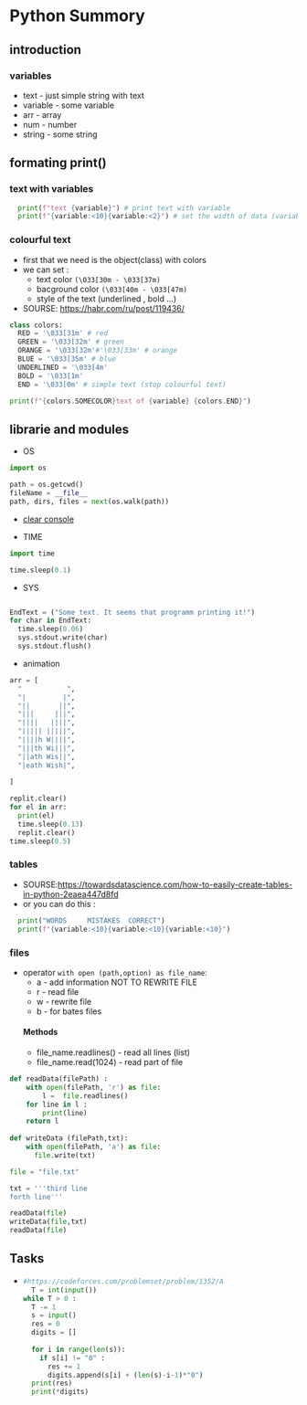 # Python Summory

## introduction
### variables 
+ text - just simple string with text
+ variable - some variable 
+ arr - array
+ num - number
+ string - some string 

## formating print()
### text with variables
```python
  print(f"text {variable}") # print text with variable
  print(f"{variable:<10}{variable:<2}") # set the width of data (variable) (if len of data less that 10 it will set the width with ' '
```
### colourful text
  + first that we need is the object(class) with colors 
  + we can set :
    + text color ```(\033[30m - \033[37m)```
    + bacground color ```(\033[40m - \033[47m)```
    + style of the text (underlined , bold ...)
  + SOURSE: https://habr.com/ru/post/119436/
  ```python
  class colors:
    RED = '\033[31m' # red
    GREEN = '\033[32m' # green
    ORANGE = '\033[32m'#'\033[33m' # orange
    BLUE = '\033[35m' # blue
    UNDERLINED = '\033[4m'
    BOLD = '\033[1m'
    END = '\033[0m' # simple text (stop colourful text)
  
  print(f"{colors.SOMECOLOR}text of {variable} {colors.END}")
  ```
## librarie and modules
+ OS
```python
import os

path = os.getcwd()
fileName = __file__
path, dirs, files = next(os.walk(path))

```
+ [clear console](https://www.delftstack.com/howto/python/python-clear-console/)

+ TIME

```python
import time

time.sleep(0.1)
```

+ SYS
```python

EndText = ("Some text. It seems that programm printing it!")
for char in EndText:
  time.sleep(0.06)
  sys.stdout.write(char)
  sys.stdout.flush()


```

+ animation
```python
arr = [
  "           ",
  "|         |",
  "||       ||",
  "|||     |||",
  "||||   ||||",
  "||||| |||||",
  "||||h W||||",
  "|||th Wi|||",
  "||ath Wis||",
  "|eath Wish|",
  
]

replit.clear()
for el in arr:
  print(el)
  time.sleep(0.13)
  replit.clear()
time.sleep(0.5)

```

### tables 
  + SOURSE:https://towardsdatascience.com/how-to-easily-create-tables-in-python-2eaea447d8fd
  + or you can do this :
  ```python
    print("WORDS     MISTAKES  CORRECT")
    print(f"{variable:<10}{variable:<10}{variable:<10}")
  ```
### files
+ operator `with open (path,option) as file_name`:
  + a - add information NOT TO REWRITE FILE
  + r - read file 
  + w - rewrite file 
  + b - for bates files
  #### Methods
  + file_name.readlines() - read all lines (list)
  + file_name.read(1024) - read part of file
```python
def readData(filePath) :
    with open(filePath, 'r') as file: 
        l =  file.readlines()
    for line in l :
        print(line)
    return l
    
def writeData (filePath,txt):
    with open(filePath, 'a') as file: 
      file.write(txt)

file = "file.txt"

txt = '''third line
forth line'''

readData(file)
writeData(file,txt)
readData(file)
```

## Tasks
+ ```python
  #https://codeforces.com/problemset/problem/1352/A
    T = int(input())
  while T > 0 :
    T -= 1
    s = input()
    res = 0
    digits = []
    
    for i in range(len(s)):
      if s[i] != "0" :
        res += 1
        digits.append(s[i] + (len(s)-i-1)*"0")
    print(res)
    print(*digits)
  ```   
